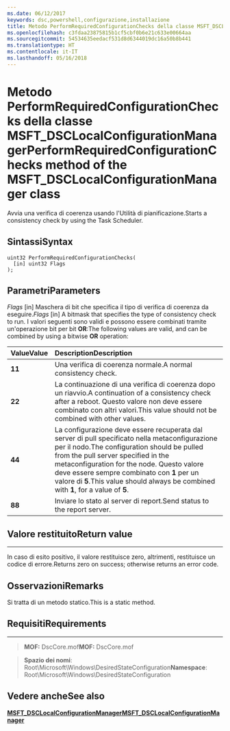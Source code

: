 ```yaml
---
ms.date: 06/12/2017
keywords: dsc,powershell,configurazione,installazione
title: Metodo PerformRequiredConfigurationChecks della classe MSFT_DSCLocalConfigurationManager
ms.openlocfilehash: c3fdaa23875815b1cf5cbf0b6e21c633e00664aa
ms.sourcegitcommit: 54534635eedacf531d8d6344019dc16a50b8b441
ms.translationtype: HT
ms.contentlocale: it-IT
ms.lasthandoff: 05/16/2018
---
```

# <a name="performrequiredconfigurationchecks-method-of-the-msftdsclocalconfigurationmanager-class"></a><span data-ttu-id="6d10f-103">Metodo PerformRequiredConfigurationChecks della classe MSFT_DSCLocalConfigurationManager</span><span class="sxs-lookup"><span data-stu-id="6d10f-103">PerformRequiredConfigurationChecks method of the MSFT_DSCLocalConfigurationManager class</span></span>

<span data-ttu-id="6d10f-104">Avvia una verifica di coerenza usando l'Utilità di pianificazione.</span><span class="sxs-lookup"><span data-stu-id="6d10f-104">Starts a consistency check by using the Task Scheduler.</span></span>

<a name="syntax"></a><span data-ttu-id="6d10f-105">Sintassi</span><span class="sxs-lookup"><span data-stu-id="6d10f-105">Syntax</span></span>
------

```mof
uint32 PerformRequiredConfigurationChecks(
  [in] uint32 Flags
);
```

<a name="parameters"></a><span data-ttu-id="6d10f-106">Parametri</span><span class="sxs-lookup"><span data-stu-id="6d10f-106">Parameters</span></span>
----------

<span data-ttu-id="6d10f-107">*Flags* \[in\] Maschera di bit che specifica il tipo di verifica di coerenza da eseguire.</span><span class="sxs-lookup"><span data-stu-id="6d10f-107">*Flags* \[in\] A bitmask that specifies the type of consistency check to run.</span></span> <span data-ttu-id="6d10f-108">I valori seguenti sono validi e possono essere combinati tramite un'operazione bit per bit **OR**:</span><span class="sxs-lookup"><span data-stu-id="6d10f-108">The following values are valid, and can be combined by using a bitwise **OR** operation:</span></span>

|<span data-ttu-id="6d10f-109">Value</span><span class="sxs-lookup"><span data-stu-id="6d10f-109">Value</span></span> |<span data-ttu-id="6d10f-110">Description</span><span class="sxs-lookup"><span data-stu-id="6d10f-110">Description</span></span> |
|:--- |:---|
|<span data-ttu-id="6d10f-111">**1**</span><span class="sxs-lookup"><span data-stu-id="6d10f-111">**1**</span></span> | <span data-ttu-id="6d10f-112">Una verifica di coerenza normale.</span><span class="sxs-lookup"><span data-stu-id="6d10f-112">A normal consistency check.</span></span> |
|<span data-ttu-id="6d10f-113">**2**</span><span class="sxs-lookup"><span data-stu-id="6d10f-113">**2**</span></span> | <span data-ttu-id="6d10f-114">La continuazione di una verifica di coerenza dopo un riavvio.</span><span class="sxs-lookup"><span data-stu-id="6d10f-114">A continuation of a consistency check after a reboot.</span></span> <span data-ttu-id="6d10f-115">Questo valore non deve essere combinato con altri valori.</span><span class="sxs-lookup"><span data-stu-id="6d10f-115">This value should not be combined with other values.</span></span> |
|<span data-ttu-id="6d10f-116">**4**</span><span class="sxs-lookup"><span data-stu-id="6d10f-116">**4**</span></span> | <span data-ttu-id="6d10f-117">La configurazione deve essere recuperata dal server di pull specificato nella metaconfigurazione per il nodo.</span><span class="sxs-lookup"><span data-stu-id="6d10f-117">The configuration should be pulled from the pull server specified in the metaconfiguration for the node.</span></span> <span data-ttu-id="6d10f-118">Questo valore deve essere sempre combinato con **1** per un valore di **5**.</span><span class="sxs-lookup"><span data-stu-id="6d10f-118">This value should always be combined with **1**, for a value of **5**.</span></span> |
|<span data-ttu-id="6d10f-119">**8**</span><span class="sxs-lookup"><span data-stu-id="6d10f-119">**8**</span></span> | <span data-ttu-id="6d10f-120">Inviare lo stato al server di report.</span><span class="sxs-lookup"><span data-stu-id="6d10f-120">Send status to the report server.</span></span> |

## <a name="return-value"></a><span data-ttu-id="6d10f-121">Valore restituito</span><span class="sxs-lookup"><span data-stu-id="6d10f-121">Return value</span></span>
------------

<span data-ttu-id="6d10f-122">In caso di esito positivo, il valore restituisce zero, altrimenti, restituisce un codice di errore.</span><span class="sxs-lookup"><span data-stu-id="6d10f-122">Returns zero on success; otherwise returns an error code.</span></span>

## <a name="remarks"></a><span data-ttu-id="6d10f-123">Osservazioni</span><span class="sxs-lookup"><span data-stu-id="6d10f-123">Remarks</span></span>

<span data-ttu-id="6d10f-124">Si tratta di un metodo statico.</span><span class="sxs-lookup"><span data-stu-id="6d10f-124">This is a static method.</span></span>

## <a name="requirements"></a><span data-ttu-id="6d10f-125">Requisiti</span><span class="sxs-lookup"><span data-stu-id="6d10f-125">Requirements</span></span>
------------
><span data-ttu-id="6d10f-126">**MOF:** DscCore.mof</span><span class="sxs-lookup"><span data-stu-id="6d10f-126">**MOF:** DscCore.mof</span></span>

><span data-ttu-id="6d10f-127">**Spazio dei nomi**: Root\Microsoft\Windows\DesiredStateConfiguration</span><span class="sxs-lookup"><span data-stu-id="6d10f-127">**Namespace**: Root\Microsoft\Windows\DesiredStateConfiguration</span></span>


## <a name="see-also"></a><span data-ttu-id="6d10f-128">Vedere anche</span><span class="sxs-lookup"><span data-stu-id="6d10f-128">See also</span></span>


[<span data-ttu-id="6d10f-129">**MSFT_DSCLocalConfigurationManager**</span><span class="sxs-lookup"><span data-stu-id="6d10f-129">**MSFT_DSCLocalConfigurationManager**</span></span>](msft-dsclocalconfigurationmanager.md)